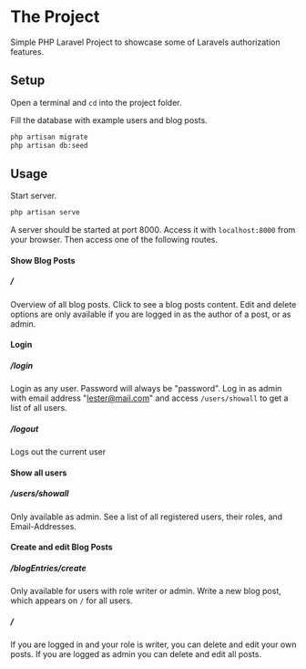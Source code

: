 # The Project

Simple PHP Laravel Project to showcase some of Laravels authorization features.

## Setup
Open a terminal and `cd` into the project folder.

Fill the database with example users and blog posts.
```sh
php artisan migrate
php artisan db:seed
```

## Usage
Start server.
```sh
php artisan serve
```
A server should be started at port 8000. Access it with `localhost:8000` from your browser.
Then access one of the following routes.

#### Show Blog Posts
##### /
Overview of all blog posts. Click to see a blog posts content.
Edit and delete options are only available if you are logged in as the author of a post, or as admin.

#### Login
##### /login
Login as any user. Password will always be "password".
Log in as admin with email address "lester@mail.com" and access `/users/showall` to get a list of all users.
##### /logout
Logs out the current user

#### Show all users
##### /users/showall
Only available as admin. See a list of all registered users, their roles, and Email-Addresses.

#### Create and edit Blog Posts
##### /blogEntries/create
Only available for users with role writer or admin. Write a new blog post, which appears on `/` for all users.
##### /
If you are logged in and your role is writer, you can delete and edit your own posts.
If you are logged as admin you can delete and edit all posts.


